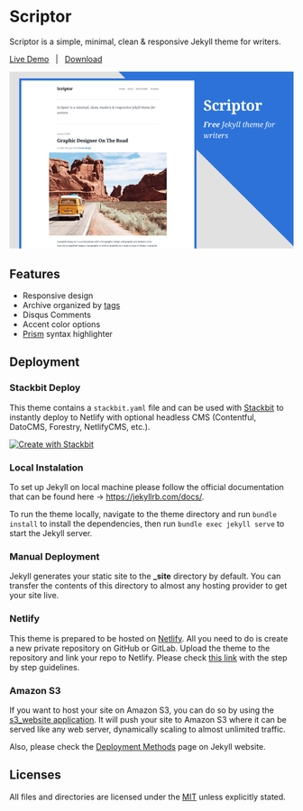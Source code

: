 # Scriptor

Scriptor is a simple, minimal, clean & responsive Jekyll theme for writers.

[Live Demo](https://scriptor-jekyll.netlify.com/) &nbsp; | &nbsp; [Download](https://github.com/JustGoodThemes/Scriptor-Jekyll-Theme/archive/master.zip) &nbsp;

![Scriptor-Jekyll-Theme](images/scriptor-jekyll.png)

## Features

+ Responsive design
+ Archive organized by [tags](https://scriptor-jekyll.netlify.com/tags/)
+ Disqus Comments
+ Accent color options
+ [Prism](https://prismjs.com/) syntax highlighter

## Deployment

### Stackbit Deploy

This theme contains a `stackbit.yaml` file and can be used with [Stackbit](https://www.stackbit.com/) to instantly deploy to Netlify with optional headless CMS (Contentful, DatoCMS, Forestry, NetlifyCMS, etc.). 

[![Create with Stackbit](https://assets.stackbit.com/badge/create-with-stackbit.svg)](https://app.stackbit.com/create?theme=https://github.com/JustGoodThemes/Scriptor-Jekyll-Theme)

### Local Instalation

To set up Jekyll on local machine please follow the official documentation that can be found here -> https://jekyllrb.com/docs/.

To run the theme locally, navigate to the theme directory and run `bundle install` to install the dependencies, then run `bundle exec jekyll serve` to start the Jekyll server.

### Manual Deployment

Jekyll generates your static site to the **_site** directory by default. You can transfer the contents of this directory to almost any hosting provider to get your site live.

### Netlify

This theme is prepared to be hosted on [Netlify](https://www.netlify.com/). All you need to do is create a new private repository on GitHub or GitLab. Upload the theme to the repository and link your repo to Netlify. Please check [this link](https://www.netlify.com/blog/2015/10/28/a-step-by-step-guide-jekyll-3.0-on-netlify/#step-2-link-to-your-github) with the step by step guidelines.

### Amazon S3

If you want to host your site on Amazon S3, you can do so by using the [s3_website application](https://github.com/laurilehmijoki/s3_website). It will push your site to Amazon S3 where it can be served like any web server, dynamically scaling to almost unlimited traffic.

Also, please check the [Deployment Methods](https://jekyllrb.com/docs/deployment-methods/) page on Jekyll website.

## Licenses

All files and directories are licensed under the [MIT](https://opensource.org/licenses/mit-license.php) unless explicitly stated.
